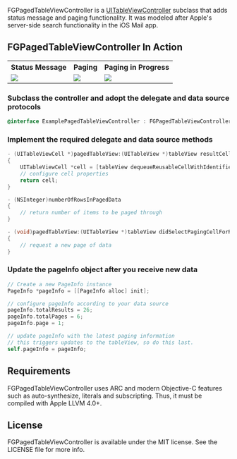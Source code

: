 FGPagedTableViewController is a [UITableViewController](http://developer.apple.com/library/ios/#documentation/uikit/reference/UITableViewController_Class/Reference/Reference.html) subclass that adds status message and paging functionality. It was modeled after Apple's server-side search functionality in the iOS Mail app.

## FGPagedTableViewController In Action

<table>
  <tr>
	<th>Status Message</th>
	<th>Paging</th>
	<th>Paging in Progress</th>
  </tr>
  <tr>
	<td><img src="http://fernglow.github.com/FGPagedTableViewController/images/FGPagedTableViewController-1-medium.png"></td>
	<td><img src="http://fernglow.github.com/FGPagedTableViewController/images/FGPagedTableViewController-2-medium.png"></td>
	<td><img src="http://fernglow.github.com/FGPagedTableViewController/images/FGPagedTableViewController-3-medium.png"></td>
  </tr>
</table>

### Subclass the controller and adopt the delegate and data source protocols

```objective-c
@interface ExamplePagedTableViewController : FGPagedTableViewController <FGPagedTableViewControllerDelegate, FGPagedTableViewControllerDataSource>
```

### Implement the required delegate and data source methods

```objective-c
- (UITableViewCell *)pagedTableView:(UITableView *)tableView resultCellForRowAtIndexPath:(NSIndexPath *)indexPath
{
	UITableViewCell *cell = [tableView dequeueReusableCellWithIdentifier:@"CellIdentifier" forIndexPath:indexPath];
	// configure cell properties
	return cell;
}

- (NSInteger)numberOfRowsInPagedData
{
	// return number of items to be paged through
}

- (void)pagedTableView:(UITableView *)tableView didSelectPagingCellForRowAtIndexPath:(NSIndexPath *)indexPath
{
	// request a new page of data
}
```

### Update the pageInfo object after you receive new data

```objective-c
// Create a new PageInfo instance
PageInfo *pageInfo = [[PageInfo alloc] init];

// configure pageInfo according to your data source
pageInfo.totalResults = 26;
pageInfo.totalPages = 6;
pageInfo.page = 1;

// update pageInfo with the latest paging information
// this triggers updates to the tableView, so do this last.
self.pageInfo = pageInfo;
```

## Requirements

FGPagedTableViewController uses ARC and modern Objective-C features such as auto-synthesize, literals and subscripting. Thus, it must be compiled with Apple LLVM 4.0+.

## License

FGPagedTableViewController is available under the MIT license. See the LICENSE file for more info.